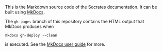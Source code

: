 This is the Markdown source code of the Socrates documentation. It can
be built using [MkDocs](http://www.mkdocs.org).

The `gh-pages` branch of this repository contains the HTML output that
MkDocs produces when

    mkdocs gh-deploy --clean

is executed. See the [MkDocs user
guide](http://www.mkdocs.org/user-guide/deploying-your-docs/) for more.
